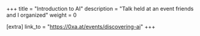 +++
title = "Introduction to AI"
description = "Talk held at an event friends and I organized"
weight = 0

[extra]
link_to = "https://0xa.at/events/discovering-ai"
+++
